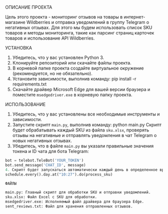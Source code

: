 ОПИСАНИЕ ПРОЕКТА

Цель этого проекта - мониторинг отзывов на товары в интернет-магазине Wildberries и отправка уведомлений в группу Telegram о негативных отзывах. 
Для этого мы будем использовать список SKU товаров и методы мониторинга, такие как парсинг страниц карточек товаров и использование API Wildberries.

УСТАНОВКА

1. Убедитесь, что у вас установлен Python 3.
2. Клонируйте репозиторий или скачайте файлы проекта.
3. В корневой папке проекта создайте виртуальное окружение (рекомендуется, но не обязательно).
4. Установите зависимости, выполнив команду:
pip install -r requirements.txt
5. Скачайте драйвер Microsoft Edge для вашей версии браузера и поместите `msedgedriver.exe` в корневую папку проекта.

ИСПОЛЬЗОВАНИЕ

1. Убедитесь, что у вас установлены все необходимые инструменты и зависимости.
2. Запустите скрипт `main.py`, выполнив команду:
python main.py
Скрипт будет обрабатывать каждый SKU из файла `sku.xlsx`, проверять отзывы на негативные и отправлять уведомления в чат Telegram о новых негативных отзывах.
3. Убедитесь, что в файле `main.py` вы указали правильные значения токена и ID чата для бота Telegram:
```python
bot = telebot.TeleBot('YOUR_TOKEN')
bot.send_message('CHAT_ID', message)
4. Скрипт будет запускаться автоматически каждый день в определенное время (10:27). Чтобы изменить расписание, отредактируйте следующую строку в файле main.py:
schedule.every().day.at("10:27").do(process_sku)

ФАЙЛЫ

main.py: Главный скрипт для обработки SKU и отправки уведомлений.
sku.xlsx: Файл Excel с SKU для обработки.
msedgedriver.exe: Исполняемый файл драйвера для браузера Edge.
sent_reviews.txt: Файл для хранения отправленных отзывов.

